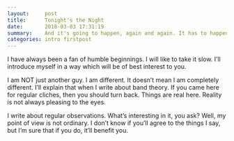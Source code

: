 ```yaml
---
layout:     post
title:      Tonight's the Night
date:       2018-03-03 17:31:19
summary:    And it's going to happen, again and again. It has to happen.
categories: intro firstpost
---
```


I have always been a fan of humble beginnings. I will like to take it slow. I’ll introduce myself in a way which will be of best interest to you.

I am NOT just another guy. I am different. It doesn’t mean I am completely different. I’ll explain that when I write about band theory. If you came here for regular cliches, then you should turn back. Things are real here. Reality is not always pleasing to the eyes.

I write about regular observations. What’s interesting in it, you ask? Well, my point of view is not ordinary. I don’t know if you’ll agree to the things I say, but I’m sure that if you do, it’ll benefit you.
